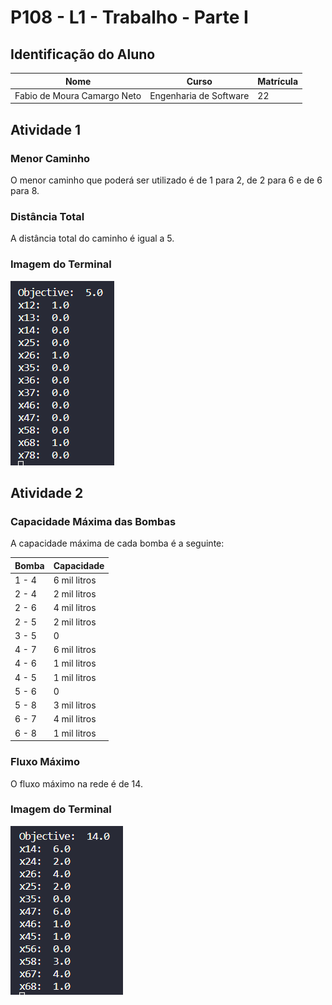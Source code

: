 # P108 - L1 - Trabalho - Parte I

## Identificação do Aluno

| Nome                        | Curso                  | Matrícula |
| --------------------------- | ---------------------- | --------- |
| Fabio de Moura Camargo Neto | Engenharia de Software | 22        |

## Atividade 1

### Menor Caminho

O menor caminho que poderá ser utilizado é de 1 para 2, de 2 para 6 e de 6 para 8.

### Distância Total

A distância total do caminho é igual a 5.

### Imagem do Terminal

![Atividade 1](img/questao_1.png)

<div class="page"></div>

## Atividade 2

### Capacidade Máxima das Bombas

A capacidade máxima de cada bomba é a seguinte:

| Bomba | Capacidade   |
| ----- | ------------ |
| 1 - 4 | 6 mil litros |
| 2 - 4 | 2 mil litros |
| 2 - 6 | 4 mil litros |
| 2 - 5 | 2 mil litros |
| 3 - 5 | 0            |
| 4 - 7 | 6 mil litros |
| 4 - 6 | 1 mil litros |
| 4 - 5 | 1 mil litros |
| 5 - 6 | 0            |
| 5 - 8 | 3 mil litros |
| 6 - 7 | 4 mil litros |
| 6 - 8 | 1 mil litros |

### Fluxo Máximo

O fluxo máximo na rede é de 14.

### Imagem do Terminal

![Atividade 2](img/questao_2.png)
